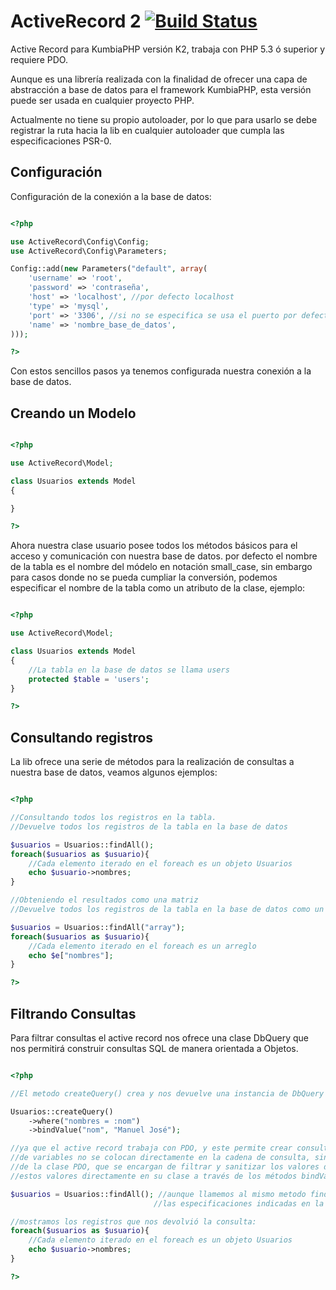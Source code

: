 ActiveRecord 2 [![Build Status](https://secure.travis-ci.org/manuelj555/activerecord.png?branch=php5.3)](https://travis-ci.org/manuelj555/activerecord)
==============

Active Record para KumbiaPHP versión K2, trabaja con PHP 5.3 ó superior y requiere PDO.

Aunque es una librería realizada con la finalidad de ofrecer una capa de abstracción a base de datos para el
framework KumbiaPHP, esta versión puede ser usada en cualquier proyecto PHP.

Actualmente no tiene su propio autoloader, por lo que para usarlo se debe registrar la ruta hacia la lib en
cualquier autoloader que cumpla las especificaciones PSR-0.

Configuración
-------------
Configuración de la conexión a la base de datos:

```php

<?php

use ActiveRecord\Config\Config;
use ActiveRecord\Config\Parameters;

Config::add(new Parameters("default", array(
    'username' => 'root',
    'password' => 'contraseña',
    'host' => 'localhost', //por defecto localhost
    'type' => 'mysql',
    'port' => '3306', //si no se especifica se usa el puerto por defecto del gestor de base de datos usado.
    'name' => 'nombre_base_de_datos',
)));

?>
```

Con estos sencillos pasos ya tenemos configurada nuestra conexión a la base de datos.

Creando un Modelo
-----------------

```php

<?php

use ActiveRecord\Model;

class Usuarios extends Model
{

}

?>
```

Ahora nuestra clase usuario posee todos los métodos básicos para el acceso y comunicación con nuestra base de datos.
por defecto el nombre de la tabla es el nombre del módelo en notación small_case, sin embargo para casos donde no se
pueda cumpliar la conversión, podemos especificar el nombre de la tabla como un atributo de la clase, ejemplo:

```php

<?php

use ActiveRecord\Model;

class Usuarios extends Model
{
    //La tabla en la base de datos se llama users
    protected $table = 'users';
}

?>
```

Consultando registros
---------------------
La lib ofrece una serie de métodos para la realización de consultas a nuestra base de datos, veamos algunos ejemplos:

```php

<?php

//Consultando todos los registros en la tabla.
//Devuelve todos los registros de la tabla en la base de datos

$usuarios = Usuarios::findAll();
foreach($usuarios as $usuario){
    //Cada elemento iterado en el foreach es un objeto Usuarios
    echo $usuario->nombres;
}

//Obteniendo el resultados como una matriz
//Devuelve todos los registros de la tabla en la base de datos como un arreglo.

$usuarios = Usuarios::findAll("array");
foreach($usuarios as $usuario){
    //Cada elemento iterado en el foreach es un arreglo
    echo $e["nombres"];
}

?>
```

Filtrando Consultas
-------------------

Para filtrar consultas el active record nos ofrece una clase DbQuery que nos permitirá construir
consultas SQL de manera orientada a Objetos.

```php

<?php

//El metodo createQuery() crea y nos devuelve una instancia de DbQuery

Usuarios::createQuery()
    ->where("nombres = :nom")
    ->bindValue("nom", "Manuel José");

//ya que el active record trabaja con PDO, y este permite crear consultas preparadas, es decir, los valores
//de variables no se colocan directamente en la cadena de consulta, sino que se pasan a traves de métodos
//de la clase PDO, que se encargan de filtrar y sanitizar los valores de la consulta, el DbQuery permite establecer
//estos valores directamente en su clase a través de los métodos bindValue($param,$value) y bind($params).

$usuarios = Usuarios::findAll(); //aunque llamemos al mismo metodo findAll, esté va a filtrar los datos por medio de
                                //las especificaciones indicadas en la instancia del DbQuery.

//mostramos los registros que nos devolvió la consulta:
foreach($usuarios as $usuario){
    //Cada elemento iterado en el foreach es un objeto Usuarios
    echo $usuario->nombres;
}

?>
```
